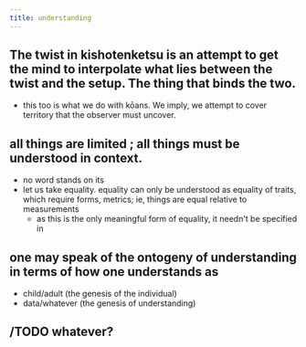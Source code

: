 ```yaml
---
title: understanding
---
```


## The twist in kishotenketsu is an attempt to get the mind to interpolate what lies between the twist and the setup. The thing that binds the two.
- this too is what we do with kōans. We imply, we attempt to cover territory that the observer must uncover.
## all things are limited ; all things must be understood in context. 
- no word stands on its 
- let us take equality. equality can only be understood as equality of traits, which require forms, metrics; ie, things are equal relative to measurements
  - as this is the only meaningful form of equality, it needn't be specified in
## one may speak of the ontogeny of understanding in terms of how one understands as
- child/adult (the genesis of the individual)
- data/whatever (the genesis of understanding)
## /TODO whatever?
